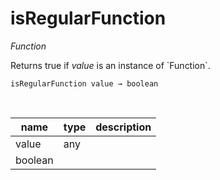 # isRegularFunction

_Function_

Returns true if _value_ is an instance of &#x60;Function&#x60;.

<pre><code>isRegularFunction value &rarr; boolean</code></pre>
<br>

| name | type | description |
|------|------|-------------|
|value|any||
|boolean|||


